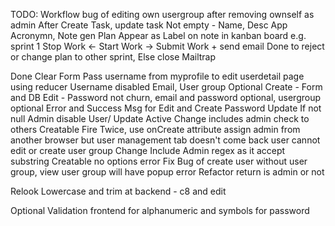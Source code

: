 TODO:
Workflow bug of editing own usergroup after removing ownself as admin
After Create Task, update task
Not empty - Name, Desc
App Acronymn, Note gen
Plan Appear as Label on note in kanban board e.g. sprint 1
Stop Work <- Start Work -> Submit Work + send email
Done to reject or change plan to other sprint, Else close
Mailtrap

Done
Clear Form
Pass username from myprofile to edit userdetail page using reducer
Username disabled
Email, User group Optional Create - Form and DB
Edit - Password not churn, email and password optional, usergroup optional
Error and Success Msg for Edit and Create
Password Update If not null
Admin disable User/ Update Active
Change includes admin check to others
Creatable Fire Twice, use onCreate attribute
assign admin from another browser but user management tab doesn't come back
user cannot edit or create user group
Change Include Admin regex as it accept substring
Creatable no options error
Fix Bug of create user without user group, view user group will have popup error
Refactor return is admin or not

Relook
Lowercase and trim at backend - c8 and edit

Optional
Validation frontend for alphanumeric and symbols for password
